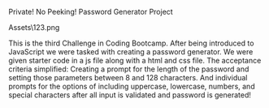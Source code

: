 Private! No Peeking!
Password Generator Project

Assets\123.png

This is the third Challenge in Coding Bootcamp.
After being introduced to JavaScript we were tasked with creating a password generator.
We were given starter code in a js file along with a html and css file.
The acceptance criteria simplified:
    Creating a prompt for the length of the password and setting those parameters between 8 and 128 characters.
    And individual prompts for the options of including uppercase, lowercase, numbers, and special characters
    after all input is validated and password is generated!
